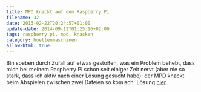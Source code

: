 ```yaml
---
title: MPD knackt auf dem Raspberry Pi
filename: 32
date: 2013-02-22T20:24:57+01:00
update-date: 2014-09-12T01:25:16+02:00
tags: raspberry pi, mpd, knacken
category: hoellenmaschinen
allow-html: true
---
```


<p>Bin soeben durch Zufall auf etwas gestoßen, was ein Problem behebt, dass mich bei meinem Raspberry Pi schon seit einiger Zeit nervt (aber nie so stark, dass ich aktiv nach einer Lösung gesucht habe): der MPD knackt beim Abspielen zwischen zwei Dateien so komisch. Lösung <a href="http://kaffeeringe.de/2621/nerviges-knacken-bei-mpd-entfernen/">hier</a>.</p>


